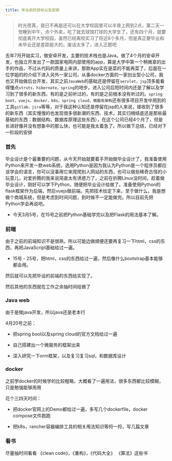 ```yaml
---
title: 毕业前的目标以及安排
---
```


> 时光荏苒，我已不再是还可以在大学校园里可以半夜上网到2点，第二天一觉睡到中午，点个外卖，吃了就去球馆打球的大学生了，还有四个月，就要彻底离开大学校园，虽然已经离校实习了将近8个多月，但是真正要毕业和未毕业还是差距挺大的。废话太多了，进入正题吧

去年7月开始实习，做安卓开发，主要的技术栈也是Java。做了4个月的安卓开发，也独立开发出了一款国家电网内部使用的app，算是大学中第一个稍微拿的出手的作品，不过从代码的质量上来讲，那款App实在是菜的不能再菜了，后面在一位学姐的的介绍下进入另外一家公司，从事docker方面的一家创业型小公司，我也又开始做后台开发，其实之前`JavaWeb`的基础还是停留在`servlet，jsp`顶多能看得懂点`struts，hibernate，spring`的地步。进入公司后短时间内还是了解以及学习到了很多的新东西，有的是之前听过的，有的是之前根本没有听过的。`spring boot，vuejs，docker，k8s，spring cloud，微服务架构`还有很多项目开发中用到的工具`gitlab，jira`等等，对于我这种认知还是停留在jsp的人来说，接收到了很多的新东西（其实慢慢的也发现很多很新潮的东西、技术，其实归根结底还是那些最基础的东西：数据结构，数据库原理这些东西），在这个公司已经4个月了，但是长进好像并没有想象中的那么快，也可能是我太着急了。所以做下总结，已经对下一阶段的安排

### 首先
毕业设计是个最重要的问题，从今天开始就要着手开始做毕业设计了，我准备使用Python来开发一款web系统，选用Python是因为我认为Python是一个程序员都应该学会的语言，你可以没事用它来爬爬别人网站的东西，也可以做些稀奇古怪的小玩意儿，对爱折腾的我来说简直太有诱惑力了，之前在折腾Linux没时间，趁着做毕业设计，刚好可以学下Python，随便把毕业设计给做了。准备使用Python的flask框架作为后端，然后vuejs做前端。先把技术给定下来，至于做什么，我是想做个商城系统，但是考虑到时间问题，到时候不一定能做完。所以目前先把Python学会再说吧。

- 今天3月5号，在15号之前把Python基础学完以及把Flask的用法基本了解。

### 前端
由于之前的前端知识不是很熟，所以可能边做顺便还要再复习一下html，css的东西，再把JavaScript基础给过一遍。

- 15号 - 25号，把html，css的东西给过一遍，然后像什么bootstrap基本能够都会用。

然后就可以先把毕设的前端的东西给实现了。

然后其他的东西就在工作之余抽时间给做了

### Java web
由于是做java开发，所以java还是老本行

4月20号之前：

- 把spring boot以及spring cloud的官方文档给过一遍

- 自己搭建出一个微服务的框架出来

- 深入研究一下orm框架，以及复习复习sql，和数据库设计

### docker

之前学docker的时候学的比较粗略，大概看了一遍用法，很多东西都比较模糊，只是勉强能够用用

花个三四天时间：

- 把docker官网上的Demo都给过一遍，多写几个dockerfile，docker compose文件跑跑

- 把k8s，rancher容器编排工具的相关用法知识等捋一捋，写几篇文章

### 看书
尽量抽时间看看 《clean code》，《重构》，《代码大全》 《算法》这些书


